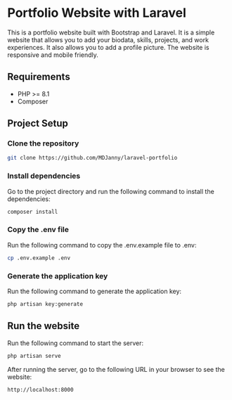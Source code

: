 # Portfolio Website with Laravel

This is a portfolio website built with Bootstrap and Laravel. It is a simple website that allows you to add your biodata, skills, projects, and work experiences. It also allows you to add a profile picture. The website is responsive and mobile friendly.

## Requirements

-   PHP >= 8.1
-   Composer

## Project Setup

### Clone the repository

```bash
git clone https://github.com/MDJanny/laravel-portfolio
```

### Install dependencies

Go to the project directory and run the following command to install the dependencies:

```bash
composer install
```

### Copy the .env file

Run the following command to copy the .env.example file to .env:

```bash
cp .env.example .env
```

### Generate the application key

Run the following command to generate the application key:

```bash
php artisan key:generate
```

## Run the website

Run the following command to start the server:

```bash
php artisan serve
```

After running the server, go to the following URL in your browser to see the website:

```bash
http://localhost:8000
```
